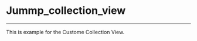 # Jummp_collection_view


-------------------------------------------
This is example for the Custome Collection View.
